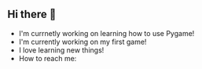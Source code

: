 ## Hi there 👋
- I'm currnetly working on learning how to use Pygame!
- I'm currently working on my first game!
- I love learning new things!
- How to reach me:


<!--
**PorterP90/PorterP90** is a ✨ _special_ ✨ repository because its `README.md` (this file) appears on your GitHub profile.
Here are some ideas to get you started:

- 🔭 I’m currently working on ...
- 🌱 I’m currently learning ...
- 👯 I’m looking to collaborate on ...
- 🤔 I’m looking for help with ...
- 💬 Ask me about ...
- 📫 How to reach me: ...
- 😄 Pronouns: ...
- ⚡ Fun fact: ...
-->
